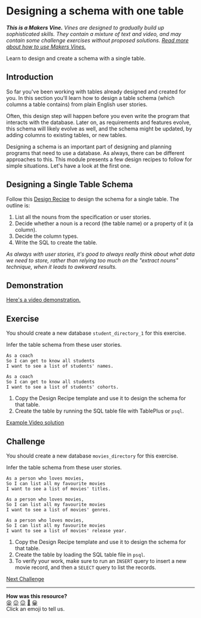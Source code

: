 # Designing a schema with one table

_**This is a Makers Vine.** Vines are designed to gradually build up sophisticated skills. They contain a mixture of text and video, and may contain some challenge exercises without proposed solutions. [Read more about how to use Makers
Vines.](https://github.com/makersacademy/course/blob/main/labels/vines.md)_

Learn to design and create a schema with a single table.

## Introduction

So far you've been working with tables already designed and created for you. In this section you'll learn how to design a table schema (which columns a table contains) from plain English user stories.

Often, this design step will happen before you even write the program that interacts with the database. Later on, as requirements and features evolve, this schema will likely evolve as well, and the schema might be updated, by adding columns to existing tables, or new tables.

Designing a schema is an important part of designing and planning programs that need to use a database. As always, there can be different approaches to this. This module presents a few design recipes to follow for simple situations. Let's have a look at the first one.

## Designing a Single Table Schema

Follow this [Design Recipe](../resources/single_table_design_recipe_template.md) to design the schema for a single table. The outline is:

1. List all the nouns from the specification or user stories.
2. Decide whether a noun is a record (the table name) or a property of it (a column).
3. Decide the column types.
4. Write the SQL to create the table.

*As always with user stories, it's good to always really think about what data we need to store, rather than relying too much on the "extract nouns" technique, when it leads to awkward results.*

## Demonstration

[Here's a video demonstration.](https://www.youtube.com/watch?v=9eqpVn2ZsBY)

## Exercise

You should create a new database `student_directory_1` for this exercise.

Infer the table schema from these user stories.
```
As a coach
So I can get to know all students
I want to see a list of students' names.

As a coach
So I can get to know all students
I want to see a list of students' cohorts.
```

1. Copy the Design Recipe template and use it to design the schema for that table.
2. Create the table by running the SQL table file with TablePlus or `psql`.

[Example Video solution](https://www.youtube.com/watch?v=uRSRBlV88mE)

## Challenge

You should create a new database `movies_directory` for this exercise.

Infer the table schema from these user stories.
```
As a person who loves movies,
So I can list all my favourite movies
I want to see a list of movies' titles.

As a person who loves movies,
So I can list all my favourite movies
I want to see a list of movies' genres.

As a person who loves movies,
So I can list all my favourite movies
I want to see a list of movies' release year.
```

1. Copy the Design Recipe template and use it to design the schema for that table.
2. Create the table by loading the SQL table file in `psql`.
3. To verify your work, make sure to run an `INSERT` query to insert a new movie record, and then a `SELECT` query to list the records.


[Next Challenge](04_test_driving_find_method.md)

<!-- BEGIN GENERATED SECTION DO NOT EDIT -->

---

**How was this resource?**  
[😫](https://airtable.com/shrUJ3t7KLMqVRFKR?prefill_Repository=makersacademy%2Fdatabases&prefill_File=challenges%2F03_designing_schema_one_table.md&prefill_Sentiment=😫) [😕](https://airtable.com/shrUJ3t7KLMqVRFKR?prefill_Repository=makersacademy%2Fdatabases&prefill_File=challenges%2F03_designing_schema_one_table.md&prefill_Sentiment=😕) [😐](https://airtable.com/shrUJ3t7KLMqVRFKR?prefill_Repository=makersacademy%2Fdatabases&prefill_File=challenges%2F03_designing_schema_one_table.md&prefill_Sentiment=😐) [🙂](https://airtable.com/shrUJ3t7KLMqVRFKR?prefill_Repository=makersacademy%2Fdatabases&prefill_File=challenges%2F03_designing_schema_one_table.md&prefill_Sentiment=🙂) [😀](https://airtable.com/shrUJ3t7KLMqVRFKR?prefill_Repository=makersacademy%2Fdatabases&prefill_File=challenges%2F03_designing_schema_one_table.md&prefill_Sentiment=😀)  
Click an emoji to tell us.

<!-- END GENERATED SECTION DO NOT EDIT -->
